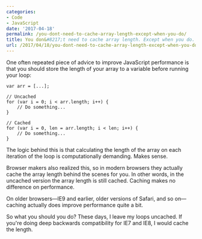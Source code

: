 ```yaml
---
categories:
- Code
- JavaScript
date: '2017-04-18'
permalink: /you-dont-need-to-cache-array-length-except-when-you-do/
title: You don&#8217;t need to cache array length. Except when you do.
url: /2017/04/18/you-dont-need-to-cache-array-length-except-when-you-do
---
```


One often repeated piece of advice to improve JavaScript performance is that you should store the length of your array to a variable before running your loop:

<pre><code class="lang-javascript">var arr = [...];

// Uncached
for (var i = 0; i &lt; arr.length; i++) {
    // Do something...
}

// Cached
for (var i = 0, len = arr.length; i &lt; len; i++) {
    // Do something...
}
</code></pre>

The logic behind this is that calculating the length of the array on each iteration of the loop is computationally demanding. Makes sense.

Browser makers also realized this, so in modern browsers they actually cache the array length behind the scenes for you. In other words, in the uncached version the array length is still cached. Caching makes no difference on performance.

On older browsers&mdash;IE9 and earlier, older versions of Safari, and so on&mdash;caching actually does improve performance quite a bit.

So what you should you do? These days, I leave my loops uncached. If you're doing deep backwards compatibility for IE7 and IE8, I would cache the length.